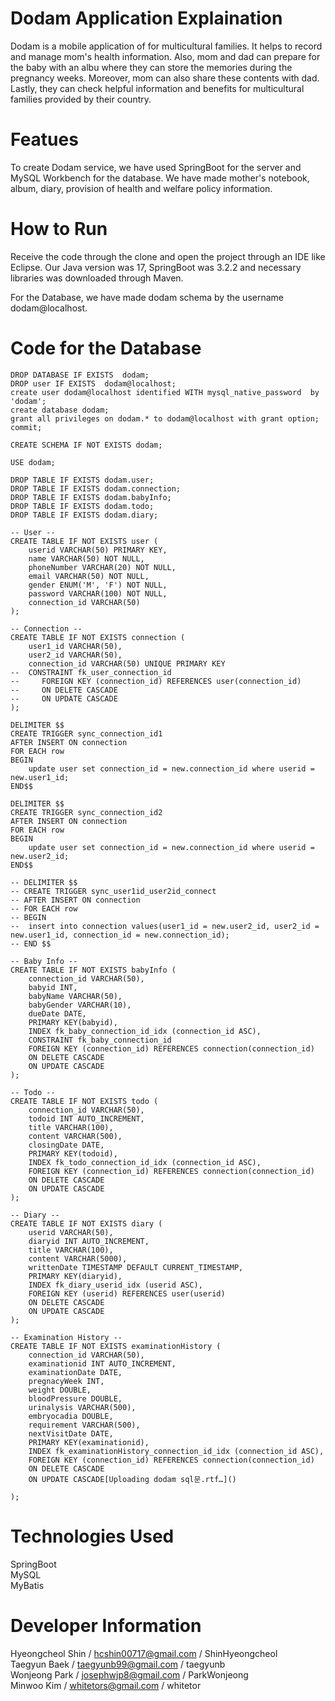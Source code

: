 # Dodam Application Explaination
Dodam is a mobile application of for multicultural families. It helps to record and manage mom's health information. Also, mom and dad can prepare for the baby with an albu where they can store the memories during the pregnancy weeks. Moreover, mom can also share these contents with dad. Lastly, they can check helpful information and benefits for multicultural families provided by their country.

# Featues
To create Dodam service, we have used SpringBoot for the server and MySQL Workbench for the database. We have made mother's notebook, album, diary, provision of health and welfare policy information.

# How to Run
Receive the code through the clone and open the project through an IDE like Eclipse. Our Java version was 17, SpringBoot was 3.2.2 and necessary libraries was downloaded through Maven.

For the Database, we have made dodam schema by the username dodam@localhost.

# Code for the Database
```
DROP DATABASE IF EXISTS  dodam;
DROP user IF EXISTS  dodam@localhost;
create user dodam@localhost identified WITH mysql_native_password  by 'dodam';
create database dodam;
grant all privileges on dodam.* to dodam@localhost with grant option;
commit;

CREATE SCHEMA IF NOT EXISTS dodam;

USE dodam;

DROP TABLE IF EXISTS dodam.user;
DROP TABLE IF EXISTS dodam.connection;
DROP TABLE IF EXISTS dodam.babyInfo;
DROP TABLE IF EXISTS dodam.todo;
DROP TABLE IF EXISTS dodam.diary;

-- User --
CREATE TABLE IF NOT EXISTS user (
    userid VARCHAR(50) PRIMARY KEY,
    name VARCHAR(50) NOT NULL,
    phoneNumber VARCHAR(20) NOT NULL,
    email VARCHAR(50) NOT NULL,
    gender ENUM('M', 'F') NOT NULL,
    password VARCHAR(100) NOT NULL,
    connection_id VARCHAR(50)
);

-- Connection --
CREATE TABLE IF NOT EXISTS connection (
    user1_id VARCHAR(50),
    user2_id VARCHAR(50),
    connection_id VARCHAR(50) UNIQUE PRIMARY KEY
-- 	CONSTRAINT fk_user_connection_id
--     FOREIGN KEY (connection_id) REFERENCES user(connection_id)
--     ON DELETE CASCADE
--     ON UPDATE CASCADE
);

DELIMITER $$
CREATE TRIGGER sync_connection_id1
AFTER INSERT ON connection
FOR EACH row
BEGIN
	update user set connection_id = new.connection_id where userid = new.user1_id;
END$$

DELIMITER $$
CREATE TRIGGER sync_connection_id2
AFTER INSERT ON connection
FOR EACH row
BEGIN
	update user set connection_id = new.connection_id where userid = new.user2_id;
END$$

-- DELIMITER $$
-- CREATE TRIGGER sync_user1id_user2id_connect
-- AFTER INSERT ON connection
-- FOR EACH row
-- BEGIN
-- 	insert into connection values(user1_id = new.user2_id, user2_id = new.user1_id, connection_id = new.connection_id);
-- END $$

-- Baby Info --
CREATE TABLE IF NOT EXISTS babyInfo (
	connection_id VARCHAR(50),
    babyid INT,
    babyName VARCHAR(50),
    babyGender VARCHAR(10),
    dueDate DATE,
    PRIMARY KEY(babyid),
    INDEX fk_baby_connection_id_idx (connection_id ASC),
    CONSTRAINT fk_baby_connection_id
    FOREIGN KEY (connection_id) REFERENCES connection(connection_id)
    ON DELETE CASCADE
    ON UPDATE CASCADE
);

-- Todo --
CREATE TABLE IF NOT EXISTS todo (
	connection_id VARCHAR(50),
    todoid INT AUTO_INCREMENT,
    title VARCHAR(100),
    content VARCHAR(500),
    closingDate DATE,
    PRIMARY KEY(todoid),
    INDEX fk_todo_connection_id_idx (connection_id ASC),
    FOREIGN KEY (connection_id) REFERENCES connection(connection_id)
    ON DELETE CASCADE
    ON UPDATE CASCADE
);

-- Diary -- 
CREATE TABLE IF NOT EXISTS diary (
	userid VARCHAR(50),
    diaryid INT AUTO_INCREMENT,
    title VARCHAR(100),
    content VARCHAR(5000),
    writtenDate TIMESTAMP DEFAULT CURRENT_TIMESTAMP,
    PRIMARY KEY(diaryid),
    INDEX fk_diary_userid_idx (userid ASC),
    FOREIGN KEY (userid) REFERENCES user(userid)
    ON DELETE CASCADE
    ON UPDATE CASCADE
);

-- Examination History --
CREATE TABLE IF NOT EXISTS examinationHistory (
	connection_id VARCHAR(50),
    examinationid INT AUTO_INCREMENT,
    examinationDate DATE,
    pregnacyWeek INT,
    weight DOUBLE,
    bloodPressure DOUBLE,
    urinalysis VARCHAR(500),
    embryocadia DOUBLE,
    requirement VARCHAR(500),
    nextVisitDate DATE,
    PRIMARY KEY(examinationid),
    INDEX fk_examinationHistory_connection_id_idx (connection_id ASC),
    FOREIGN KEY (connection_id) REFERENCES connection(connection_id)
    ON DELETE CASCADE
    ON UPDATE CASCADE[Uploading dodam sql문.rtf…]()

);
```

# Technologies Used
SpringBoot <br/>
MySQL <br /> 
MyBatis

# Developer Information
Hyeongcheol Shin / hcshin00717@gmail.com / ShinHyeongcheol <br />
Taegyun Baek / taegyunb99@gmail.com / taegyunb <br />
Wonjeong Park / josephwjp8@gmail.com / ParkWonjeong <br />
Minwoo Kim / whitetors@gmail.com / whitetor
